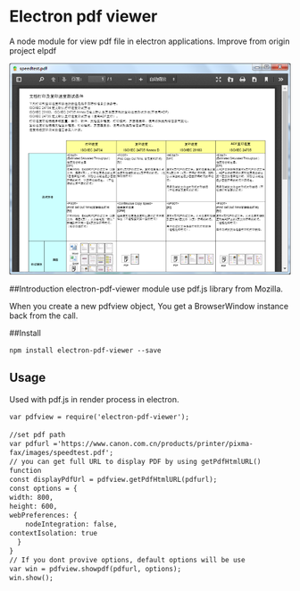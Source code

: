 # Electron pdf viewer

A node module for view pdf file in electron applications. Improve from origin project elpdf

![screenshot](assets/pdfviewer.png)

##Introduction
electron-pdf-viewer module use pdf.js library from Mozilla.

When you create a new pdfview object, You get a BrowserWindow instance back from the call.

##Install
    
    npm install electron-pdf-viewer --save

## Usage

Used with pdf.js in render process in electron.

    var pdfview = require('electron-pdf-viewer');
	
    //set pdf path
    var pdfurl ='https://www.canon.com.cn/products/printer/pixma-fax/images/speedtest.pdf';  
    // you can get full URL to display PDF by using getPdfHtmlURL() function
    const displayPdfUrl = pdfview.getPdfHtmlURL(pdfurl);
    const options = {
    width: 800,
    height: 600,
    webPreferences: {
    	nodeIntegration: false,
	contextIsolation: true
      }
    }
    // If you dont provive options, default options will be use
    var win = pdfview.showpdf(pdfurl, options);
    win.show();
